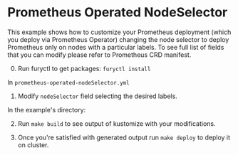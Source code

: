 # Prometheus Operated NodeSelector

This example shows how to customize your Prometheus deployment (which you deploy via Prometheus Operator) changing the node selector to deploy Prometheus only on nodes with a particular labels. To see full list of fields that you can modify please refer to Prometheus CRD manifest.

0. Run furyctl to get packages: `furyctl install`

In `prometheus-operated-nodeSelector.yml`

1. Modify `nodeSelector` field selecting the desired labels.

In the example's directory:

2. Run `make build` to see output of kustomize with your modifications.

3. Once you're satisfied with generated output run `make deploy` to deploy it on cluster.
